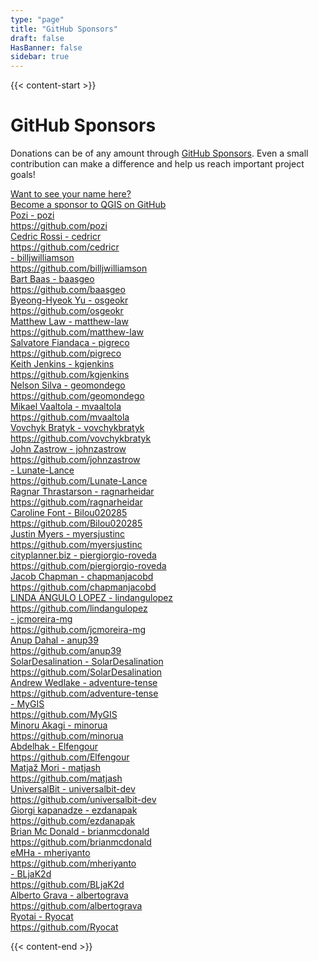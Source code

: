```yaml
---
type: "page"
title: "GitHub Sponsors"
draft: false
HasBanner: false
sidebar: true
---
```


{{< content-start >}}

# GitHub Sponsors

Donations can be of any amount through [GitHub Sponsors](https://github.com/sponsors/qgis). Even a small contribution can make a difference and help us reach important project goals!

<a class="rich-list third mr-2 mb-2" href="https://github.com/sponsors/qgis" target="_blank">
    <div class="listcont external-link">Want to see your name here?</div>
    <div class="subtext is-size-7">Become a sponsor to QGIS on GitHub</div>
</a>
<!-- sponsors --><a class="rich-list third mr-2 mb-2" href="https://github.com/pozi" target="_blank">
  <div class="listcont external-link">Pozi - pozi</div>
  <div class="subtext is-size-7">https://github.com/pozi</div>
</a><a class="rich-list third mr-2 mb-2" href="https://github.com/cedricr" target="_blank">
  <div class="listcont external-link">Cedric Rossi - cedricr</div>
  <div class="subtext is-size-7">https://github.com/cedricr</div>
</a><a class="rich-list third mr-2 mb-2" href="https://github.com/billjwilliamson" target="_blank">
  <div class="listcont external-link"> - billjwilliamson</div>
  <div class="subtext is-size-7">https://github.com/billjwilliamson</div>
</a><a class="rich-list third mr-2 mb-2" href="https://github.com/baasgeo" target="_blank">
  <div class="listcont external-link">Bart Baas - baasgeo</div>
  <div class="subtext is-size-7">https://github.com/baasgeo</div>
</a><a class="rich-list third mr-2 mb-2" href="https://github.com/osgeokr" target="_blank">
  <div class="listcont external-link">Byeong-Hyeok Yu - osgeokr</div>
  <div class="subtext is-size-7">https://github.com/osgeokr</div>
</a><a class="rich-list third mr-2 mb-2" href="https://github.com/matthew-law" target="_blank">
  <div class="listcont external-link">Matthew Law - matthew-law</div>
  <div class="subtext is-size-7">https://github.com/matthew-law</div>
</a><a class="rich-list third mr-2 mb-2" href="https://github.com/pigreco" target="_blank">
  <div class="listcont external-link">Salvatore Fiandaca - pigreco</div>
  <div class="subtext is-size-7">https://github.com/pigreco</div>
</a><a class="rich-list third mr-2 mb-2" href="https://github.com/kgjenkins" target="_blank">
  <div class="listcont external-link">Keith Jenkins - kgjenkins</div>
  <div class="subtext is-size-7">https://github.com/kgjenkins</div>
</a><a class="rich-list third mr-2 mb-2" href="https://github.com/geomondego" target="_blank">
  <div class="listcont external-link">Nelson Silva - geomondego</div>
  <div class="subtext is-size-7">https://github.com/geomondego</div>
</a><a class="rich-list third mr-2 mb-2" href="https://github.com/mvaaltola" target="_blank">
  <div class="listcont external-link">Mikael Vaaltola - mvaaltola</div>
  <div class="subtext is-size-7">https://github.com/mvaaltola</div>
</a><a class="rich-list third mr-2 mb-2" href="https://github.com/vovchykbratyk" target="_blank">
  <div class="listcont external-link">Vovchyk Bratyk - vovchykbratyk</div>
  <div class="subtext is-size-7">https://github.com/vovchykbratyk</div>
</a><a class="rich-list third mr-2 mb-2" href="https://github.com/johnzastrow" target="_blank">
  <div class="listcont external-link">John Zastrow - johnzastrow</div>
  <div class="subtext is-size-7">https://github.com/johnzastrow</div>
</a><a class="rich-list third mr-2 mb-2" href="https://github.com/Lunate-Lance" target="_blank">
  <div class="listcont external-link"> - Lunate-Lance</div>
  <div class="subtext is-size-7">https://github.com/Lunate-Lance</div>
</a><a class="rich-list third mr-2 mb-2" href="https://github.com/ragnarheidar" target="_blank">
  <div class="listcont external-link">Ragnar Thrastarson - ragnarheidar</div>
  <div class="subtext is-size-7">https://github.com/ragnarheidar</div>
</a><a class="rich-list third mr-2 mb-2" href="https://github.com/Bilou020285" target="_blank">
  <div class="listcont external-link">Caroline Font - Bilou020285</div>
  <div class="subtext is-size-7">https://github.com/Bilou020285</div>
</a><a class="rich-list third mr-2 mb-2" href="https://github.com/myersjustinc" target="_blank">
  <div class="listcont external-link">Justin Myers - myersjustinc</div>
  <div class="subtext is-size-7">https://github.com/myersjustinc</div>
</a><a class="rich-list third mr-2 mb-2" href="https://github.com/piergiorgio-roveda" target="_blank">
  <div class="listcont external-link">cityplanner.biz - piergiorgio-roveda</div>
  <div class="subtext is-size-7">https://github.com/piergiorgio-roveda</div>
</a><a class="rich-list third mr-2 mb-2" href="https://github.com/chapmanjacobd" target="_blank">
  <div class="listcont external-link">Jacob Chapman - chapmanjacobd</div>
  <div class="subtext is-size-7">https://github.com/chapmanjacobd</div>
</a><a class="rich-list third mr-2 mb-2" href="https://github.com/lindangulopez" target="_blank">
  <div class="listcont external-link">LINDA ANGULO LOPEZ - lindangulopez</div>
  <div class="subtext is-size-7">https://github.com/lindangulopez</div>
</a><a class="rich-list third mr-2 mb-2" href="https://github.com/jcmoreira-mg" target="_blank">
  <div class="listcont external-link"> - jcmoreira-mg</div>
  <div class="subtext is-size-7">https://github.com/jcmoreira-mg</div>
</a><a class="rich-list third mr-2 mb-2" href="https://github.com/anup39" target="_blank">
  <div class="listcont external-link">Anup Dahal - anup39</div>
  <div class="subtext is-size-7">https://github.com/anup39</div>
</a><a class="rich-list third mr-2 mb-2" href="https://github.com/SolarDesalination" target="_blank">
  <div class="listcont external-link">SolarDesalination - SolarDesalination</div>
  <div class="subtext is-size-7">https://github.com/SolarDesalination</div>
</a><a class="rich-list third mr-2 mb-2" href="https://github.com/adventure-tense" target="_blank">
  <div class="listcont external-link">Andrew Wedlake - adventure-tense</div>
  <div class="subtext is-size-7">https://github.com/adventure-tense</div>
</a><a class="rich-list third mr-2 mb-2" href="https://github.com/MyGIS" target="_blank">
  <div class="listcont external-link"> - MyGIS</div>
  <div class="subtext is-size-7">https://github.com/MyGIS</div>
</a><a class="rich-list third mr-2 mb-2" href="https://github.com/minorua" target="_blank">
  <div class="listcont external-link">Minoru Akagi - minorua</div>
  <div class="subtext is-size-7">https://github.com/minorua</div>
</a><a class="rich-list third mr-2 mb-2" href="https://github.com/Elfengour" target="_blank">
  <div class="listcont external-link">Abdelhak - Elfengour</div>
  <div class="subtext is-size-7">https://github.com/Elfengour</div>
</a><a class="rich-list third mr-2 mb-2" href="https://github.com/matjash" target="_blank">
  <div class="listcont external-link">Matjaž Mori - matjash</div>
  <div class="subtext is-size-7">https://github.com/matjash</div>
</a><a class="rich-list third mr-2 mb-2" href="https://github.com/universalbit-dev" target="_blank">
  <div class="listcont external-link">UniversalBit - universalbit-dev</div>
  <div class="subtext is-size-7">https://github.com/universalbit-dev</div>
</a><a class="rich-list third mr-2 mb-2" href="https://github.com/ezdanapak" target="_blank">
  <div class="listcont external-link">Giorgi kapanadze - ezdanapak</div>
  <div class="subtext is-size-7">https://github.com/ezdanapak</div>
</a><a class="rich-list third mr-2 mb-2" href="https://github.com/brianmcdonald" target="_blank">
  <div class="listcont external-link">Brian Mc Donald - brianmcdonald</div>
  <div class="subtext is-size-7">https://github.com/brianmcdonald</div>
</a><a class="rich-list third mr-2 mb-2" href="https://github.com/mheriyanto" target="_blank">
  <div class="listcont external-link">eMHa - mheriyanto</div>
  <div class="subtext is-size-7">https://github.com/mheriyanto</div>
</a><a class="rich-list third mr-2 mb-2" href="https://github.com/BLjaK2d" target="_blank">
  <div class="listcont external-link"> - BLjaK2d</div>
  <div class="subtext is-size-7">https://github.com/BLjaK2d</div>
</a><a class="rich-list third mr-2 mb-2" href="https://github.com/albertograva" target="_blank">
  <div class="listcont external-link">Alberto Grava - albertograva</div>
  <div class="subtext is-size-7">https://github.com/albertograva</div>
</a><a class="rich-list third mr-2 mb-2" href="https://github.com/Ryocat" target="_blank">
  <div class="listcont external-link">Ryotai - Ryocat</div>
  <div class="subtext is-size-7">https://github.com/Ryocat</div>
</a><!-- sponsors -->

{{< content-end >}}